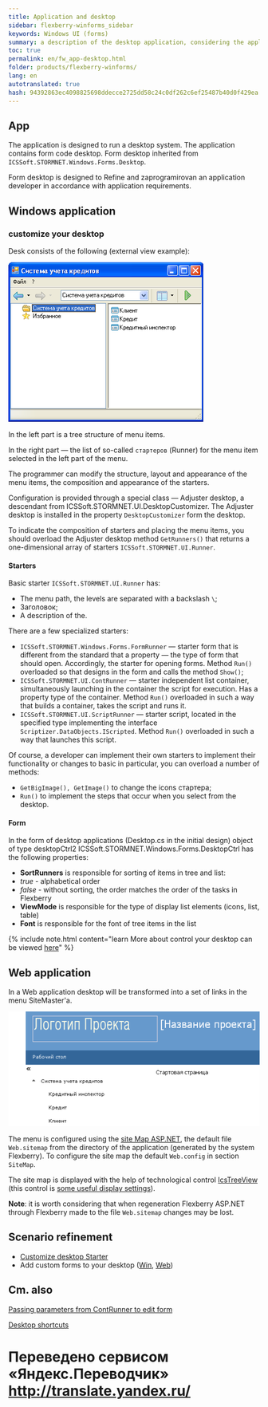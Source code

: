 ```yaml
--- 
title: Application and desktop 
sidebar: flexberry-winforms_sidebar 
keywords: Windows UI (forms) 
summary: a description of the desktop application, considering the application programmer to set one up, useful links 
toc: true 
permalink: en/fw_app-desktop.html 
folder: products/flexberry-winforms/ 
lang: en 
autotranslated: true 
hash: 94392863ec4098825698ddecce2725dd58c24c0df262c6ef25487b40d0f429ea 
--- 
```

## App 
The application is designed to run a desktop system. The application contains form code desktop. Form desktop inherited from `ICSSoft.STORMNET.Windows.Forms.Desktop`. 


Form desktop is designed to Refine and zaprogramirovan an application developer in accordance with application requirements. 

## Windows application 
### customize your desktop 
Desk consists of the following (external view example): 

![](/images/pages/products/flexberry-winforms/desktop/windesktop.png) 

In the left part is a tree structure of menu items. 

In the right part — the list of so-called `стартеров` (Runner) for the menu item selected in the left part of the menu. 

The programmer can modify the structure, layout and appearance of the menu items, the composition and appearance of the starters. 

Configuration is provided through a special class — Adjuster desktop, a descendant from ICSSoft.STORMNET.UI.DesktopCustomizer. The Adjuster desktop is installed in the property `DesktopCustomizer` form the desktop. 

To indicate the composition of starters and placing the menu items, you should overload the Adjuster desktop method `GetRunners()` that returns a one-dimensional array of starters `ICSSoft.STORMNET.UI.Runner`. 

#### Starters 
Basic starter `ICSSoft.STORMNET.UI.Runner` has: 
* The menu path, the levels are separated with a backslash `\`; 
* Заголовок; 
* A description of the. 

There are a few specialized starters: 
* `ICSSoft.STORMNET.Windows.Forms.FormRunner` — starter form that is different from the standard that a property — the type of form that should open. Accordingly, the starter for opening forms. Method `Run()` overloaded so that designs in the form and calls the method `Show()`; 
* `ICSSoft.STORMNET.UI.ContRunner` — starter independent list container, simultaneously launching in the container the script for execution. Has a property type of the container. Method `Run()` overloaded in such a way that builds a container, takes the script and runs it. 
* `ICSSoft.STORMNET.UI.ScriptRunner` — starter script, located in the specified type implementing the interface `Scriptizer.DataObjects.IScripted`. Method `Run()` overloaded in such a way that launches this script.

Of course, a developer can implement their own starters to implement their functionality or changes to basic in particular, you can overload a number of methods: 
* `GetBigImage(), GetImage()` to change the icons стартера; 
* `Run()` to implement the steps that occur when you select from the desktop. 

#### Form 
In the form of desktop applications (<ApplicationName>Desktop.cs in the initial design) object of type desktopCtrl2 ICSSoft.STORMNET.Windows.Forms.DesktopCtrl has the following properties: 
* __SortRunners__ is responsible for sorting of items in tree and list: 
* _true_ - alphabetical order 
* _false_ - without sorting, the order matches the order of the tasks in Flexberry 
* __ViewMode__ is responsible for the type of display list elements (icons, list, table) 
* __Font__ is responsible for the font of tree items in the list 

{% include note.html content="learn More about control your desktop can be viewed [here](fw_objectlistview-in-desktop-ctrl.html)" %} 

## Web application 
In a Web application desktop will be transformed into a set of links in the menu SiteMaster'a. 

![](/images/pages/products/flexberry-winforms/desktop/webdesktop.png) 

The menu is configured using the [site Map ASP.NET](http://msdn.microsoft.com/ru-ru/library/yy2ykkab(v=vs.100).aspx), the default file `Web.sitemap` from the directory of the application (generated by the system Flexberry). To configure the site map the default `Web.config` in section `SiteMap`. 

The site map is displayed with the help of technological control [IcsTreeView](fa_ics-treeview.html) (this control is [some useful display settings](fa_ics-treeview.html)). 

__Note__: it is worth considering that when regeneration Flexberry ASP.NET through Flexberry made to the file `Web.sitemap` changes may be lost. 

## Scenario refinement 

* [Customize desktop Starter](fd_application.html) 
* Add custom forms to your desktop ([Win](fw_add-form-to-win-desktop.html), [Web](fa_add-page-web-desktop.html)) 

## Cm. also 
[Passing parameters from ContRunner to edit form](fw_parameters-from-cont-runner-to-editform.html) 

[Desktop shortcuts](fw_win-desktop-links.html) 







 # Переведено сервисом «Яндекс.Переводчик» http://translate.yandex.ru/
